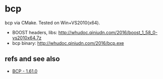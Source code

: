 bcp
===

bcp via CMake. Tested on Win+VS2010(x64).

-   BOOST headers, libs: <http://whudoc.qiniudn.com/2016/boost_1_58_0-vs2010x64.7z>
-   bcp binary: <http://whudoc.qiniudn.com/2016/bcp.exe>

## refs and see also

-   [BCP - 1.61.0](http://www.boost.org/doc/libs/1_61_0/tools/bcp/doc/html/index.html)
